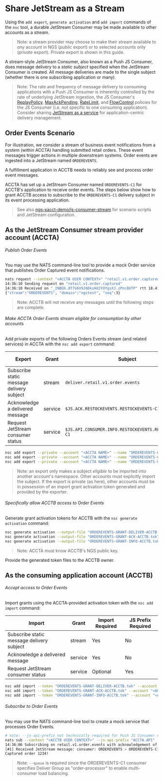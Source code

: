 # Share JetStream as a Stream

Using the `add export`, `generate activation` and `add import` commands of the `nsc` tool, a durable JetStream
Consumer may be made available to other accounts as a _stream_. 

> Note: a stream provider may choose to make their stream available to _any_ account in NGS (_public_ export) or to
> selected accounts only (_private_ export). Private export is shown in this guide.

A stream-style JetStream Consumer, also known as a Push JS Consumer, does message delivery to a _static subject_ specified
when the JetStream Consumer is created. All message deliveries are made to the single subject (whether there is one subscribing
application or many).

> Note: The rate and frequency of message delivery to consuming applications with a Push JS Consumer is inherently
> controlled by the rate of underlying JetStream ingestion, the JS Consumer's 
> [ReplayPolicy](https://docs.nats.io/nats-concepts/jetstream/consumers#replaypolicy), 
> [MaxAckPending](https://docs.nats.io/nats-concepts/jetstream/consumers#maxackpending), 
> [RateLimit](https://docs.nats.io/nats-concepts/jetstream/consumers#ratelimit), and
> [FlowControl](https://docs.nats.io/nats-concepts/jetstream/consumers#flowcontrol) policies for the JS Consumer (i.e. not specific to
> one consuming application). Consider sharing [JetStream as a service](JetStreamServiceShare.md) for application-centric delivery management.

## Order Events Scenario

For illustration, we consider a stream of business event notifications from a system (within ACCTA) handling 
submitted retail orders. These event messages trigger actions in multiple downstream systems. Order events are
ingested into a JetStream named `ORDEREVENTS`.

A fulfillment application in ACCTB needs to reliably see and process order event messages.

ACCTA has set up a JetStream Consumer named `ORDEREVENTS-C1` for ACCTB's application to receive order events. The steps
below show how to grant ACCTB access to subscribe to the `ORDEREVENTS-C1` delivery subject in its event processing application.

> See also [ngs-xacct-demo/js-consumer-stream](https://github.com/ConnectEverything/ngs-xacct-demo/tree/main/js-consumer-stream) for
> scenario scripts and JetStream configuration.

## As the JetStream Consumer stream provider account (ACCTA)

###### Publish Order Events
You may use the NATS command-line tool to provide a mock Order service that publishes Order Captured event notifications.
```bash
nats request --context "<ACCTA USER CONTEXT>" "retail.v1.order.captured" "Captured order 1234!"
14:36:10 Sending request on "retail.v1.order.captured"
14:36:10 Received on "_INBOX.8T7G6V9J6DksHdJYOYgsXJ.zPnc8UTP" rtt 18.417124ms
{"stream":"ORDEREVENTS", "domain":"ngstest", "seq":3}
```

> Note: ACCTB will not receive any messages until the following steps are complete.

###### Make ACCTA Order Events stream eligible for consumption by other accounts

Add private exports of the following Orders Events stream (and related services) in ACCTA with the `nsc add export` command:

| Export                                    | Grant   | Subject                                                | Export Required |
|-------------------------------------------|---------|--------------------------------------------------------|-----------------|
| Subscribe static message delivery subject | stream  | `deliver.retail.v1.order.events`                       | Yes             |
| Acknowledge a delivered message           | service | `$JS.ACK.RESTOCKEVENTS.RESTOCKEVENTS-C1.>`             | Yes             |
| Request JetStream consumer status         | service | `$JS.API.CONSUMER.INFO.RESTOCKEVENTS.RESTOCKEVENTS-C1` | Optional        |

```bash
nsc add export --private --account "<ACCTA NAME>" --name "ORDEREVENTS-GRANT-DELIVER" --subject "deliver.retail.v1.order.events"
nsc add export --private --account "<ACCTA NAME>" --name "ORDEREVENTS-GRANT-ACK" --subject "\$JS.ACK.ORDEREVENTS.ORDEREVENTS-C1.>" --service
nsc add export --private --account "<ACCTA NAME>" --name "ORDEREVENTS-GRANT-INFO" --subject "\$JS.API.CONSUMER.INFO.ORDEREVENTS.ORDEREVENTS-C1" --service
```
> Note: an export only makes a subject _eligible_ to be imported into another account's namespace. Other accounts must
> explicitly import the subject. If the export is private (as here), other accounts must be in possession of an
> import grant activation token generated and provided by the exporter.
 
###### Specifically allow ACCTB access to Order Events 

Generate grant activation tokens for ACCTB with the `nsc generate activation` command:
```bash
nsc generate activation --output-file "ORDEREVENTS-GRANT-DELIVER-ACCTB.tok" --account "<ACCTA NAME>" --subject "deliver.retail.v1.order.events" --target-account "<ACCTB PUBLICKEY>"
nsc generate activation --output-file "ORDEREVENTS-GRANT-ACK-ACCTB.tok" --account "<ACCTA NAME>" --subject "\$JS.ACK.ORDEREVENTS.ORDEREVENTS-C1.>" --target-account "<ACCTB PUBLICKEY>"
nsc generate activation --output-file "ORDEREVENTS-GRANT-INFO-ACCTB.tok" --account "<ACCTA NAME>" --subject "\$JS.API.CONSUMER.INFO.ORDEREVENTS.ORDEREVENTS-C1" --target-account "<ACCTB PUBLICKEY>"
```
> Note: ACCTA must know ACCTB's NGS public key.

Provide the generated token files to the ACCTB owner.

## As the consuming application account (ACCTB)

###### Accept access to Order Events

Import grants using the ACCTA-provided activation token with the `nsc add import` command:

| Import                                    | Grant   | Import Required | JS Prefix Required |
|-------------------------------------------|---------|-----------------|--------------------|
| Subscribe static message delivery subject | stream  | Yes             | No                 |
| Acknowledge a delivered message           | service | Yes             | No                 |
| Request JetStream consumer status         | service | Optional        | Yes                |

```bash
nsc add import --token "ORDEREVENTS-GRANT-DELIVER-ACCTB.tok" --account "<ACCTB NAME>" --name "ORDEREVENTS-GRANT-DELIVER" --local-subject "retail.v1.order.events"
nsc add import --token "ORDEREVENTS-GRANT-ACK-ACCTB.tok" --account "<ACCTB NAME>" --name "ORDEREVENTS-GRANT-ACK" --local-subject "\$JS.ACK.ORDEREVENTS.ORDEREVENTS-C1.>" --service
nsc add import --token "ORDEREVENTS-GRANT-INFO-ACCTB.tok" --account "<ACCTB NAME>" --name "ORDEREVENTS-GRANT-INFO" --local-subject "ACCTA.API.CONSUMER.INFO.ORDEREVENTS.ORDEREVENTS-C1" --service
```

###### Subscribe to Order Events

You may use the NATS command-line tool to create a mock service that processes Order Events.

```bash
# note: --js-api-prefix not technically required for Push JS Consumer delivery, but is required for ACCTB to request JetStream consumer info 
nats sub --context "<ACCTB USER CONTEXT>" --js-api-prefix "ACCTA.API" --ack --queue "order-processor" "retail.v1.order.events"
14:36:06 Subscribing on retail.v1.order.events with acknowledgement of JetStream messages
[#1] Received JetStream message: consumer: ORDEREVENTS > ORDEREVENTS-C1 / subject: retail.v1.order.events / delivered: 1 / consumer seq: 3 / stream seq: 3 / ack: true
Captured order 1234!
```

> Note: `--queue` is required since the ORDEREVENTS-C1 consumer specifies Deliver Group as "order-processor" to enable multi-consumer load balancing.